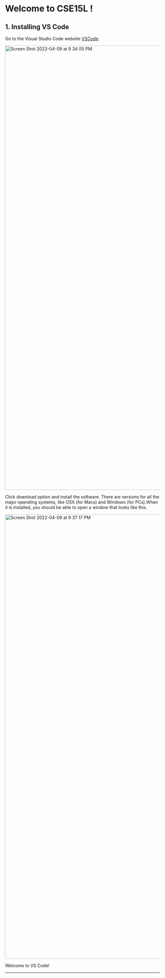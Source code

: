 # **Welcome to CSE15L !**
## 1. **Installing VS Code**
Go to the Visual Studio Code website [VSCode](https://code.visualstudio.com).


<img width="1440" alt="Screen Shot 2022-04-09 at 9 34 00 PM" src="https://user-images.githubusercontent.com/103089880/162601665-8ba63c63-026e-4747-b70b-c2f30865eb83.png">

Click download option and install the software. There are versions for all the major operating systems, like OSX (for Macs) and Windows (for PCs).When it is installed, you should be able to open a window that looks like this.

<img width="1440" alt="Screen Shot 2022-04-09 at 9 37 17 PM" src="https://user-images.githubusercontent.com/103089880/162601720-de48e308-c41e-4eca-879c-dc8d7319f586.png">


Welcome to VS Code!

*****************************************
